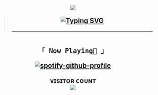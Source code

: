 <h2 align="center"><br>

<img src="https://media0.giphy.com/media/4xKJUTzWPAVoY/giphy.gif?cid=6c09b9527iykv4i64kzg6o96mxylf7v3sh60phwx4kfl9pqh&ep=v1_internal_gif_by_id&rid=giphy.gif&ct=g"/></p>
> [![Typing SVG](https://readme-typing-svg.herokuapp.com?font=Playwrite+AU+SA&duration=6000&pause=3200&color=808080&center=true&width=435&lines=why+you+don't+realize+my+feelings;ahh%2C+i+lost+again+in+something...;i'm+alone+again%2C+again+and+again)](https://git.io/typing-svg)
>
> ----
<p align="center"> 
  <samp>
  <br>
    「 <b>Now Playing🎵</b> 」
    <br>
  <samp>
  </p>

[![spotify-github-profile](https://spotify-github-profile.kittinanx.com/api/view?uid=31zpff6t6t36vc6smeetmu7agndi&cover_image=true&theme=novatorem&show_offline=false&background_color=121212&interchange=true&bar_color=00ced1&bar_color_cover=false)](https://spotify-github-profile.kittinanx.com/api/view?uid=31zpff6t6t36vc6smeetmu7agndi&redirect=true)

<p align="center"> 
  ᴠɪsɪᴛᴏʀ ᴄᴏᴜɴᴛ<br>
  <img src="https://profile-counter.glitch.me/ywxzyy/count.svg" />

<!--p align="center"> <a href="https://twitter.com/" target="blank"><img src="https://img.shields.io/twitter/follow/YuzuMocca?logo=twitter&style=for-the-badge" alt="yuzumocca" /></a-->

<!--###
```c++

#include <iostream>

int main() {
    std::cout << "Yuzu!";
    return 0;
}

```
-->
